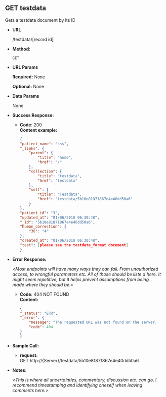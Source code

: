 **GET testdata**
----
Gets a testdata document by its ID 
* **URL**

  /testdata/[record id]

* **Method:**

  `GET`
  
*  **URL Params**

   **Required:** None
 
   **Optional:** None

* **Data Params**

    None
    
* **Success Response:**
  
  * **Code:** 200 <br />
    **Content example:** 
    ```json
    {
    "patient_name": "sss",
    "_links": {
        "parent": {
            "title": "home",
            "href": "/"
        },
        "collection": {
            "title": "testdata",
            "href": "testdata"
        },
        "self": {
            "title": "Testdata",
            "href": "testdata/5b10e81871867e4e40dd50a6"
        }
    },
    "patient_id": "3",
    "updated_at": "01/06/2018 06:30:48",
    "_id": "5b10e81871867e4e40dd50a6",
    "human_correction": {
        "36": "4"
    }, 
    "created_at": "01/06/2018 06:30:48",
    "test": [please see the testdata_format document]
    }
    ```
 
* **Error Response:**

  <_Most endpoints will have many ways they can fail. From unauthorized access, to wrongful parameters etc. All of those should be liste d here. It might seem repetitive, but it helps prevent assumptions from being made where they should be._>
  * **Code:** 404 NOT FOUND <br />
    **Content:** 
    ```json
    {
    "_status": "ERR",
    "_error": {
        "message": "The requested URL was not found on the server.  If you entered the URL manually please check your spelling and try again.",
        "code": 404
    }
    }
    ```

* **Sample Call:**

    * **request:** <br />GET http://{Server}/testdata/5b10e81871867e4e40dd50a6
            
* **Notes:**

  <_This is where all uncertainties, commentary, discussion etc. can go. I recommend timestamping and identifying oneself when leaving comments here._> 